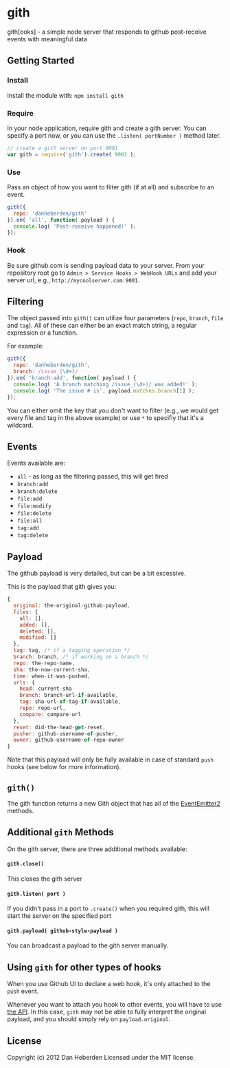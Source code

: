 # gith

gith[ooks] - a simple node server that responds to github post-receive events with meaningful data

## Getting Started

### Install

Install the module with: `npm install gith`

### Require

In your node application, require gith and create a gith server. You can specify a port now, or
you can use the `.listen( portNumber )` method later.

```javascript
// create a gith server on port 9001
var gith = require('gith').create( 9001 );
```

### Use

Pass an object of how you want to filter gith (if at all) and subscribe to an event.

```javascript
gith({
  repo: 'danheberden/gith'
}).on( 'all', function( payload ) {
  console.log( 'Post-receive happened!' );
});
```

### Hook

Be sure github.com is sending payload data to your server. From your repository root
go to `Admin > Service Hooks > WebHook URLs` and add your server url, e.g., `http://mycoolserver.com:9001`.

## Filtering

The object passed into `gith()` can utilize four parameters (`repo`, `branch`, `file` and `tag`).
All of these can either be an exact match string, a regular expression or a function.

For example:

```javascript
gith({
  repo: 'danheberden/gith',
  branch: /issue_(\d+)/
}).on( 'branch:add', function( payload ) {
  console.log( 'A branch matching /issue_(\d+)/ was added!' );
  console.log( 'The issue # is', payload.matches.branch[1] );
});
```

You can either omit the key that you don't want to filter (e.g., we would get every file and tag in the above
example) or use `*` to specifiy that it's a wildcard.

## Events

Events available are:

* `all` - as long as the filtering passed, this will get fired
* `branch:add`
* `branch:delete`
* `file:add`
* `file:modify`
* `file:delete`
* `file:all`
* `tag:add`
* `tag:delete`

## Payload

The github payload is very detailed, but can be a bit excessive.

This is the payload that gith gives you:

```javascript
{
  original: the-original-github-payload,
  files: {
    all: [],
    added: [],
    deleted: [],
    modified: []
  },
  tag: tag, /* if a tagging operation */
  branch: branch, /* if working on a branch */
  repo: the-repo-name,
  sha: the-now-current-sha,
  time: when-it-was-pushed,
  urls: {
    head: current-sha
    branch: branch-url-if-available,
    tag: sha-url-of-tag-if-available,
    repo: repo-url,
    compare: compare-url
  },
  reset: did-the-head-get-reset,
  pusher: github-username-of-pusher,
  owner: github-username-of-repo-owner
}
```

Note that this payload will only be fully available in case of standard `push` hooks (see below for more information).

## `gith()`

The gith function returns a new Gith object that has all of the [EventEmitter2](https://github.com/hij1nx/EventEmitter2)
methods.


## Additional `gith` Methods

On the gith server, there are three additional methods available:

#### `gith.close()`

This closes the gith server

#### `gith.listen( port )`

If you didn't pass in a port to `.create()` when you required gith, this
will start the server on the specified port

#### `gith.payload( github-style-payload )`

You can broadcast a payload to the gith server manually.


## Using `gith` for other types of hooks

When you use Github UI to declare a web hook, it's only attached to the `push` event.

Whenever you want to attach you hook to other events, you will have to use [the API](http://developer.github.com/v3/repos/hooks/). In this case, `gith` may not be able to fully interpret the original payload, and you should simply rely on `payload.original`.


## License

Copyright (c) 2012 Dan Heberden
Licensed under the MIT license.
